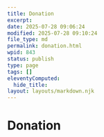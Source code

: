 ```yaml
---
title: Donation
excerpt: 
date: 2025-07-28 09:06:24
modified: 2025-07-28 09:10:24
file_type: md
permalink: donation.html
wpid: 843
status: publish
type: page
tags: []
eleventyComputed:
  hide_title: 
layout: layouts/markdown.njk
---
```


# Donation


